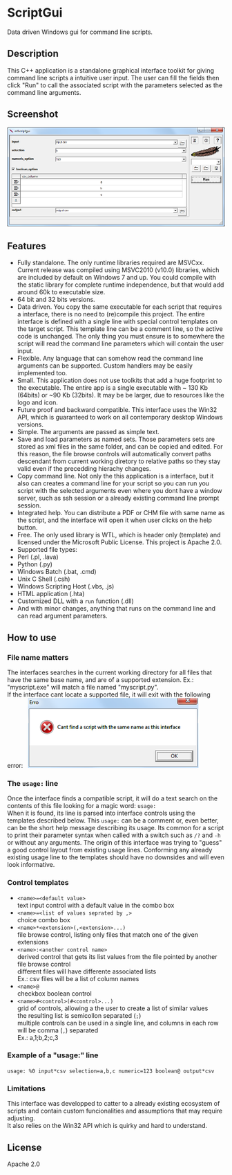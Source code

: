 # ScriptGui
Data driven Windows gui for command line scripts.

## Description
This C++ application is a standalone graphical interface toolkit for giving command line scripts a intuitive user input. The user can fill the fields then click "Run" to call the associated script with the parameters selected as the command line arguments.

## Screenshot
![screenshot](https://github.com/pemn/ScriptGui/blob/master/assets/screenshot1.png)

## Features
- Fully standalone. The only runtime libraries required are MSVCxx. Current release was compiled using MSVC2010 (v10.0) libraries, which are included by default on Windows 7 and up. You could compile with the static library for complete runtime independence, but that would add around 60k to executable size.
- 64 bit and 32 bits versions.
- Data driven. You copy the same executable for each script that requires a interface, there is no need to (re)compile this project. The entire interface is defined with a single line with special control templates on the target script. This template line can be a comment line, so the active code is unchanged. The only thing you must ensure is to somewhere the script will read the command line parameters which will contain the user input.
- Flexible. Any language that can somehow read the command line arguments can be supported. Custom handlers may be easily implemented too.
- Small. This application does not use toolkits that add a huge footprint to the executable. The entire app is a single executable with ~ 130 Kb (64bits) or ~90 Kb (32bits). It may be be larger, due to resources like the logo and icon.
- Future proof and backward compatible. This interface uses the Win32 API, which is guaranteed to work on all contemporary desktop Windows versions.
- Simple. The arguments are passed as simple text.
- Save and load parameters as named sets. Those parameters sets are stored as xml files in the same folder, and can be copied and edited. For this reason, the file browse controls will automatically convert paths descendant from current working diretory to relative paths so they stay valid even if the precedding hierachy changes.
- Copy command line. Not only the this application is a interface, but it also can creates a command line for your script so you can run you script with the selected arguments even where you dont have a window server, such as ssh session or a already existing command line prompt session.
- Integrated help. You can distribute a PDF or CHM file with same name as the script, and the interface will open it when user clicks on the help button.
- Free. The only used library is WTL, which is header only (template) and licensed under the Microsoft Public License.  This project is  Apache 2.0.
- Supported file types:
 - Perl (.pl, .lava)
 - Python (.py)
 - Windows Batch (.bat, .cmd)
 - Unix C Shell (.csh)
 - Windows Scripting Host (.vbs, .js)
 - HTML application (.hta)
 - Customized DLL with a `run` function (.dll)
 - And with minor changes, anything that runs on the command line and can read argument parameters.

## How to use
### File name matters
The interfaces searches in the current working directory for all files that have the same base name, and are of a supported extension.
Ex.: "myscript.exe" will match a file named "myscript.py".  
If the interface cant locate a supported file, it will exit with the following error:  
![error_no_script](https://github.com/pemn/ScriptGui/blob/master/assets/error_no_script.png)

### The `usage:` line
Once the interface finds a compatible script, it will do a text search on the contents of this file looking for a magic word: `usage:`  
When it is found, its line is parsed into interface controls using the templates described below. This `usage:` can be a comment or, even better, can be the short help message describing its usage. Its common for a script to print their parameter syntax when called with a switch such as `/?` and `-h` or without any arguments. The origin of this interface was trying to "guess" a good control layout from existing usage lines. Conforming any already existing usage line to the templates should have no downsides and will even look informative.

### Control templates
- `<name>=<default value>`  
text input control with a default value in the combo box
- `<name>=<list of values seprated by ,>`  
choice combo box
- `<name>*<extension>(,<extension>...)`  
file browse control, listing only files that match one of the given extensions
- `<name>:<another control name>`  
derived control that gets its list values from the file pointed by another file browse control  
different files will have differente associated lists  
Ex.: csv files will be a list of column names  
- `<name>@`  
checkbox boolean control
- `<name>#<control>(#<control>...)`  
grid of controls, allowing a the user to create a list of similar values  
the resulting list is semicollon separated (`;`)  
multiple controls can be used in a single line, and columns in each row will be comma (`,`) separated  
Ex.: a,1;b,2;c,3  

### Example of a "usage:" line
`usage: %0 input*csv selection=a,b,c numeric=123 boolean@ output*csv`  

### Limitations
This interface was developped to catter to a already existing ecosystem of scripts and contain custom funcionalities and assumptions that may require adjusting.  
It also relies on the Win32 API which is quirky and hard to understand.  

## License
Apache 2.0

